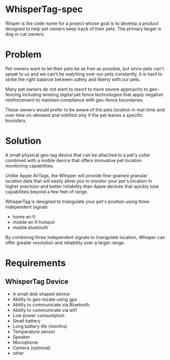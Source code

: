 # WhisperTag-spec
Wisper is the code name for a project whose goal is to develop a product designed to help pet owners keep track of their pets. The primary target is dog or cat owners.

# Problem 
Pet owners want to let their pets be as free as possible, but since pets can't speak to us and we can't be watching over our pets constantly, it is hard to strike the right balance between safety and liberty with our pets.

Many pet owners do not want to resort to more severe approachs to geo-fencing including existing digital pet fence technologies that apply negative reinforcement to maintain compliance with geo-fence boundaries. 

These owners would prefer to be aware of the pets location in real-time and over time on-demand and notified only if the pet leaves a specific boundary.

# Solution

A small physical geo-tag device that can be attached to a pet's collar combined with a mobile device that offers innovative pet location monitoring capabilities. 

Unlike Apple AirTags, the Whisper will provide fine-grained granular location data that will easily allow you to monitor your pet's location in higher precision and better reliability than Apple devices that quickly lose capabilities beyond a few feet of range. 

WhisperTag is designed to triangulate your pet's position using three independent signals
* home wi-fi
* mobile wi-fi hotspot
* mobile bluetooth

By combining three independent signals to triangulate location, Whisper can offer greater resolution and reliability over a larger range.

# Requirements

## WhisperTag Device

* A small disk shaped device
* Ability to geo-locate using gps
* Ability to communicate via Bluetooth
* Ability to communicate via wifi
* Low power consumption
* Small battery
* Long battery life (months)
* Temperature sensor
* Speaker
* Microphone
* Camera (optional)
* other
